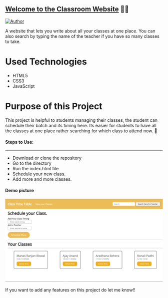 ## <a href="https://sanchariii.github.io/Time-Table-Wizard/" target="_blank">Welcome to the Classroom Website</a> 👩‍🏫
[![Author](https://img.shields.io/badge/Author-Sanchari%20Ray-blue.svg)](https://www.linkedin.com/in/sanchari-ray-a4499b21b/)

A website that lets you write about all your classes at one place. You can also search by typing the name of the teacher if you have so many classes to take.

# Used Technologies
<ul>
  <li>HTML5</li>
  <li>CSS3</li>
  <li>JavaScript</li>
</ul>

# Purpose of this Project 
<p> This project is helpful to students managing their classes, the student can schedule their batch and its timing here. Its easier for students to have all the classes at one place rather searching for which class to attend now. 🏫</p>


#### Steps to Use:
---

- Download or clone the repository
- Go to the directory
- Run the index.html file
- Schedule your new class.
- Add more and more classes.


<h4> Demo picture </h4>  

![project-img](./class.png)

If you want to add any features on this project do let me know!!

